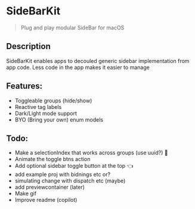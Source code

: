 # SideBarKit

> Plug and play modular SideBar for macOS

## Description
SideBarKit enables apps to decouled generic sidebar implementation from app code. Less code in the app makes it easier to manage

## Features:
- Toggleable groups (hide/show)
- Reactive tag labels
- Dark/Light mode support
- BYO (Bring your own) enum models

## Todo:
- Make a selectionIndex that works across groups (use uuid?) 🏀
- Animate the  toggle btns action 
- Add optional sidebar toggle button at the top 👈
- add example proj with bidnings etc or?
- simulating change with dispatch etc (maybe)
- add previewcontainer  (later)
- Make gif
- Improve readme (copilot)
